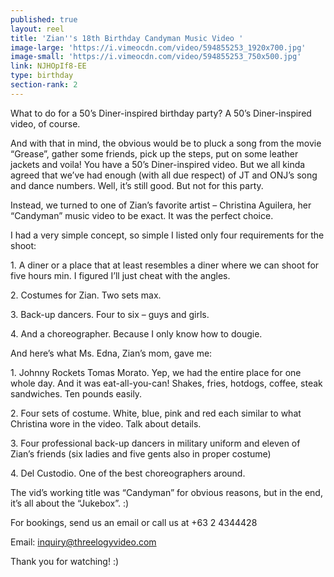 ```yaml
---
published: true
layout: reel
title: 'Zian''s 18th Birthday Candyman Music Video '
image-large: 'https://i.vimeocdn.com/video/594855253_1920x700.jpg'
image-small: 'https://i.vimeocdn.com/video/594855253_750x500.jpg'
link: NJHOpIf8-EE
type: birthday
section-rank: 2
---
```

What to do for a 50’s Diner-inspired birthday party? A 50’s Diner-inspired video, of course.

And with that in mind, the obvious would be to pluck a song from the movie “Grease”, gather some friends, pick up the steps, put on some leather jackets and voila! You have a 50’s Diner-inspired video. But we all kinda agreed that we’ve had enough (with all due respect) of JT and ONJ’s song and dance numbers. Well, it’s still good. But not for this party.

Instead, we turned to one of Zian’s favorite artist – Christina Aguilera, her “Candyman” music video to be exact. It was the perfect choice.

I had a very simple concept, so simple I listed only four requirements for the shoot:

<p>1. A diner or a place that at least resembles a diner where we can shoot for five hours min. I figured I’ll just cheat with the angles.</p>
<p>2. Costumes for Zian. Two sets max.</p>
<p>3. Back-up dancers. Four to six – guys and girls.</p>
<p>4. And a choreographer. Because I only know how to dougie.</p>
And here’s what Ms. Edna, Zian’s mom, gave me:
<p>1. Johnny Rockets Tomas Morato. Yep, we had the entire place for one whole day. And it was eat-all-you-can! Shakes, fries, hotdogs, coffee, steak sandwiches. Ten pounds easily.</p>
<p>2. Four sets of costume. White, blue, pink and red each similar to what Christina wore in the video. Talk about details.</p>
<p>3. Four professional back-up dancers in military uniform and eleven of Zian’s friends (six ladies and five gents also in proper costume)</p>
<p>4. Del Custodio. One of the best choreographers around.</p>
The vid’s working title was “Candyman” for obvious reasons, but in the end, it’s all about the “Jukebox”. :) 

For bookings, send us an email or call us at +63 2 4344428

Email: inquiry@threelogyvideo.com

Thank you for watching! :)
